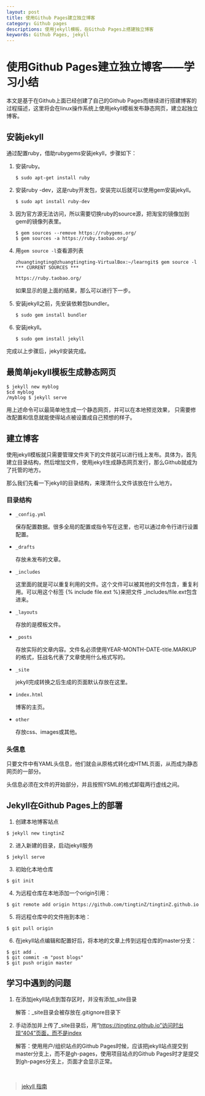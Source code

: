 ```yaml
---
layout: post
title: 使用Github Pages建立独立博客
category: Github pages
descriptions: 使用jekyll模板，在Github Pages上搭建独立博客
keywords: Github Pages, jekyll
---
```


# 使用Github Pages建立独立博客——学习小结

本文是基于在Github上面已经创建了自己的Github Pages而继续进行搭建博客的过程描述，这里将会在linux操作系统上使用jekyll模板发布静态网页，建立起独立博客。

## 安装jekyll

通过配置ruby，借助rubygems安装jekyll，步骤如下：

1. 安装ruby。

   ```
   $ sudo apt-get install ruby
   ```

2. 安装ruby -dev，这是ruby开发包，安装完以后就可以使用gem安装jekyll。

   ```
   $ sudo apt install ruby-dev
   ```

3. 因为官方源无法访问，所以需要切换ruby的source源，把淘宝的镜像加到gem的镜像列表里。

   ```
   $ gem sources --remove https://rubygems.org/
   $ gem sources -a https://ruby.taobao.org/
   ```

4. 用`gem source -l`查看源列表

   ```
   zhuangtingting@zhuangtingting-VirtualBox:~/learngit$ gem source -l
   *** CURRENT SOURCES ***

   https://ruby.taobao.org/
   ```

   如果显示的是上面的结果，那么可以进行下一步。

5. 安装jekyll之前，先安装依赖包bundler。

   ```
   $ sudo gem install bundler
   ```

6. 安装jekyll。

   ```
   $ sudo gem install jekyll
   ```

完成以上步骤后，jekyll安装完成。

## 最简单jekyll模板生成静态网页

```
$ jekyll new myblog
$cd myblog
/myblog $ jekyll serve
```

用上述命令可以最简单地生成一个静态网页，并可以在本地预览效果，	只需要修改配置和信息就能使得站点被设置成自己预想的样子。

## 建立博客

使用jekyll模板就只需要管理文件夹下的文件就可以进行线上发布。具体为，首先建立目录结构，然后增加文件，使用jekyll生成静态网页发行，那么Github就成为了托管的地方。

那么我们先看一下jekyll的目录结构，来理清什么文件该放在什么地方。

### 目录结构

* `_config.yml`

  保存配置数据。很多全局的配置或指令写在这里，也可以通过命令行进行设置配置。


* `_drafts` 

  存放未发布的文章。


* `_includes`

  这里面的就是可以重复利用的文件。这个文件可以被其他的文件包含，重复利用。可以用这个标签 {% include file.ext %}来把文件 _includes/file.ext包含进来。

* `_layouts`

  存放的是模板文件。

* `_posts`

  存放实际的文章内容。文件名必须使用YEAR-MONTH-DATE-title.MARKUP的格式，狂战名代表了文章使用什么格式写的。

* `_site`

  jekyll完成转换之后生成的页面默认存放在这里。

* `index.html` 

  博客的主页。

* `other` 

  存放css、images或其他。

### 头信息

只要文件中有YAML头信息，他们就会从原格式转化成HTML页面，从而成为静态网页的一部分。

头信息必须在文件的开始部分，并且按照YSML的格式卸载两行虚线之间。

## Jekyll在Github Pages上的部署

1. 创建本地博客站点

```
$ jekyll new tingtinZ
```

2. 进入新建的目录，启动jekyll服务

```
$ jekyll serve
```

3. 初始化本地仓库

```
$ git init
```

4. 为远程仓库在本地添加一个origin引用：

```
$ git remote add origin https://github.com/tingtinZ/tingtinZ.github.io
```

5. 将远程仓库中的文件拖到本地：

```
$ git pull origin 
```

6. 在jekyll站点编辑和配置好后，将本地的文章上传到远程仓库的master分支：

```
$ git add .
$ git commit -m "post blogs"
$ git push origin master
```

## 学习中遇到的问题

1. 在添加jekyll站点到暂存区时，并没有添加_site目录

   解答：_site目录会被存放在.gitignore目录下

2. 手动添加并上传了_site目录后，用“https://tingtinz.github.io”访问时出现“404”页面，而不是index

   解答：使用用户/组织站点的Github Pages时候，应该把jekyll站点提交到master分支上，而不是gh-pages，使用项目站点的Github Pages时才是提交到gh-pages分支上，页面才会显示正常。

   ​

> [jekyll 指南](http://jekyll.com.cn/) 